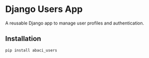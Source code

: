 # Django Users App

A reusable Django app to manage user profiles and authentication.

## Installation

```bash
pip install abaci_users